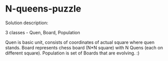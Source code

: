 # N-queens-puzzle


Solution description:

3 classes - Quen, Board, Population

Quen is basic unit, consists of coordinates of actual square where quen stands.
Board represents chess board (N*N square) with N Quens (each on different square).
Population is set of Boards that are evolving. :)
